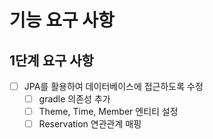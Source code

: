 # 기능 요구 사항

## 1단계 요구 사항
- [ ] JPA를 활용하여 데이터베이스에 접근하도록 수정
  - [ ] gradle 의존성 추가
  - [ ] Theme, Time, Member 엔티티 설정
  - [ ] Reservation 연관관계 매핑
